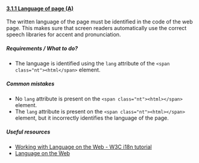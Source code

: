 #### [3.1.1 Language of page (A)](http://www.w3.org/TR/UNDERSTANDING-WCAG20/meaning-doc-lang-id.html)

The written language of the page must be identified in the code of the web page. This makes sure that screen readers automatically use the correct speech libraries for accent and pronunciation.

##### Requirements / What to do?

*   The language is identified using the `lang` attribute of the `<span class="nt"><html</span>` element.

##### Common mistakes

*   No `lang` attribute is present on the `<span class="nt"><html></span>` element.
*   The `lang` attribute is present on the `<span class="nt"><html></span>` element, but it incorrectly identifies the language of the page.

##### Useful resources

*   [Working with Language on the Web - W3C i18n tutorial](https://www.w3.org/International/tutorials/language-decl/)
*   [Language on the Web](https://www.w3.org/International/getting-started/language)
